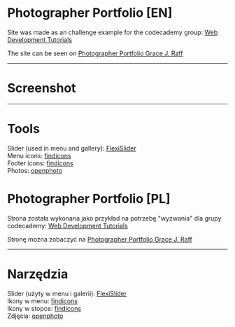 Photographer Portfolio [EN]
======================
Site was made as an challenge example for the codecademy group: [Web Development Tutorials](http://www.codecademy.com/groups/html-projects)

The site can be seen on [Photographer Portfolio Grace J. Raff](http://www.melivi.pl/portfolio/index.php)

----------------------

Screenshot
======================

----------------------

Tools
======================
Slider (used in menu and gallery): [FlexiSlider](https://github.com/woothemes/flexslider)<br />
Menu icons: [findicons](http://findicons.com/pack/1580/devine_icons_part_2)<br />
Footer icons: [findicons](http://findicons.com/pack/2773/pictonic_free)<br />
Photos: [openphoto](http://openphoto.net/)



Photographer Portfolio [PL]
======================
Strona została wykonana jako przykład na potrzebę "wyzwania" dla grupy codecademy: [Web Development Tutorials](http://www.codecademy.com/groups/html-projects)

Stronę można zobaczyć na [Photographer Portfolio Grace J. Raff](http://www.melivi.pl/portfolio/index.php)

----------------------

Narzędzia
======================
Slider (użyty w menu i galerii): [FlexiSlider](https://github.com/woothemes/flexslider)<br />
Ikony w menu: [findicons](http://findicons.com/pack/1580/devine_icons_part_2)<br />
Ikony w stopce: [findicons](http://findicons.com/pack/2773/pictonic_free)<br />
Zdjęcia: [openphoto](http://openphoto.net/)
